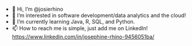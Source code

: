 - 👋 Hi, I’m @josierhino
- 👀 I’m interested in software development/data analytics and the cloud!
- 🌱 I’m currently learning Java, R, SQL, and Python.
- 📫 How to reach me is simple, just add me on LinkedIn! https://www.linkedin.com/in/josephine-rhino-9456051ba/

<!---
josierhino/josierhino is a ✨ special ✨ repository because its `README.md` (this file) appears on your GitHub profile.
You can click the Preview link to take a look at your changes.
--->

